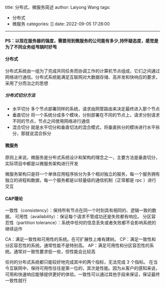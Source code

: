 title: 分布式、微服务简述
author: Laiyong Wang
tags:
  - 分布式
  - 微服务
categories: []
date: 2022-09-05 17:28:00
---
#### PS：以现在服务器的强度，需要用到微服务的公司能有多少,持怀疑态度，感觉是为了不同业务组甩锅时好甩
#### 分布式
分布式系统由一组为了完成共同任务而协调工作的计算机节点组成，它们之间通过网络进行通信。分布式系统能满足互联网对大数据存储、高并发和快响应的要求，采用了分而治之的思想
##### 分布式切分方法
- 水平切分
多个节点部署同样的系统，请求由网管路由来决定最终进入那个节点
- 垂直切分
将一个系统分成多个模块，分别部署在不同的节点上，请求分别请求不同的节点，节点之间使用网络进行通信
- 混合切分
就是水平切分和垂直切法的混合模式，将垂直拆分的模块进行水平拆分，那就说混合拆分

#### 微服务
原则上来说，微服务是分布式系统设计和架构的理念之一，主要方法是垂直切分，实际项目中都是以微服务架构进行开发

微服务架构只是将一个单体应用程序拆分为多个相对独立的服务，每一个服务拥有独立的进程和数据，每一个服务都是以轻量级的通信机制（正常都是 rpc ）进行交互

#### CAP理论
一致性（consistency）：保持所有节点在同一个时刻具有相同的、逻辑一致的数据。
可用性（availability）：保证每个请求不管成功还是失败都有响应。
分区容忍性（partition tolerance）：系统中任何的信息丢失或者失败都不会影响系统的继续运作

CA：满足一致性和可用性的系统。在可扩展性上难有建树。
CP：满足一致性和分区容忍性的系统。通常性能不是特别高。
AP：满足可用性和分区容忍性的系统。通常对一致性要求低一些，但性能会比较高

任何的分布式系统都只能较好地完成其中的两个指标，无法完成 3 个指标。
在当今互联网中，保持可用性往往是第一位的，其次是性能。因为从客户的感知来说，可用和快速响应能够提供更好的体验。一致性可以通过其他手段来保证，保证最终一致性就行